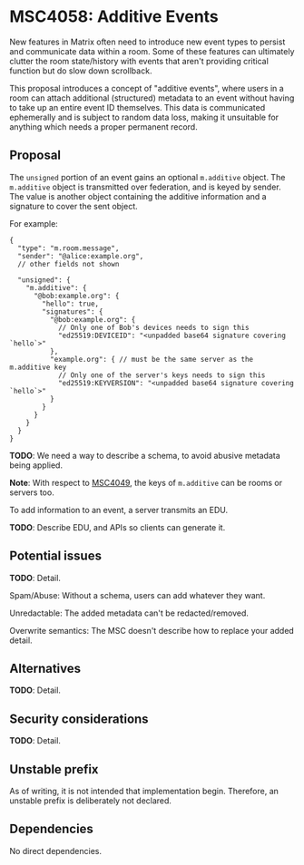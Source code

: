 # MSC4058: Additive Events

New features in Matrix often need to introduce new event types to persist and
communicate data within a room. Some of these features can ultimately clutter
the room state/history with events that aren't providing critical function but
do slow down scrollback.

This proposal introduces a concept of "additive events", where users in a room
can attach additional (structured) metadata to an event without having to take
up an entire event ID themselves. This data is communicated ephemerally and is
subject to random data loss, making it unsuitable for anything which needs a
proper permanent record.

## Proposal

The `unsigned` portion of an event gains an optional `m.additive` object. The
`m.additive` object is transmitted over federation, and is keyed by sender. The
value is another object containing the additive information and a signature to
cover the sent object.

For example:

```jsonc
{
  "type": "m.room.message",
  "sender": "@alice:example.org",
  // other fields not shown

  "unsigned": {
    "m.additive": {
      "@bob:example.org": {
        "hello": true,
        "signatures": {
          "@bob:example.org": {
            // Only one of Bob's devices needs to sign this
            "ed25519:DEVICEID": "<unpadded base64 signature covering `hello`>"
          },
          "example.org": { // must be the same server as the m.additive key
            // Only one of the server's keys needs to sign this
            "ed25519:KEYVERSION": "<unpadded base64 signature covering `hello`>"
          }
        }
      }
    }
  }
}
```

**TODO**: We need a way to describe a schema, to avoid abusive metadata being
applied.

**Note**: With respect to [MSC4049](https://github.com/matrix-org/matrix-spec-proposals/pull/4049),
the keys of `m.additive` can be rooms or servers too.

To add information to an event, a server transmits an EDU.

**TODO**: Describe EDU, and APIs so clients can generate it.

## Potential issues

**TODO**: Detail.

Spam/Abuse: Without a schema, users can add whatever they want.

Unredactable: The added metadata can't be redacted/removed.

Overwrite semantics: The MSC doesn't describe how to replace your added detail.

## Alternatives

**TODO**: Detail.

## Security considerations

**TODO**: Detail.

## Unstable prefix

As of writing, it is not intended that implementation begin. Therefore, an
unstable prefix is deliberately not declared.

## Dependencies

No direct dependencies.
